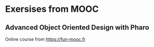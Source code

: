 # Exersises from MOOC
## Advanced Object Oriented Design with Pharo
Online course from https://fun-mooc.fr
